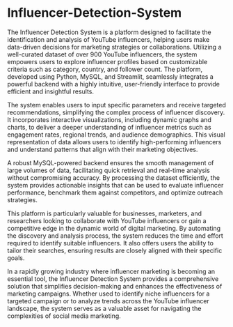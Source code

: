 # Influencer-Detection-System
The Influencer Detection System is a platform designed to facilitate the identification and analysis of YouTube influencers, helping users make data-driven decisions for marketing strategies or collaborations. Utilizing a well-curated dataset of over 900 YouTube influencers, the system empowers users to explore influencer profiles based on customizable criteria such as category, country, and follower count. The platform, developed using Python, MySQL, and Streamlit, seamlessly integrates a powerful backend with a highly intuitive, user-friendly interface to provide efficient and insightful results.

The system enables users to input specific parameters and receive targeted recommendations, simplifying the complex process of influencer discovery. It incorporates interactive visualizations, including dynamic graphs and charts, to deliver a deeper understanding of influencer metrics such as engagement rates, regional trends, and audience demographics. This visual representation of data allows users to identify high-performing influencers and understand patterns that align with their marketing objectives.

A robust MySQL-powered backend ensures the smooth management of large volumes of data, facilitating quick retrieval and real-time analysis without compromising accuracy. By processing the dataset efficiently, the system provides actionable insights that can be used to evaluate influencer performance, benchmark them against competitors, and optimize outreach strategies.

This platform is particularly valuable for businesses, marketers, and researchers looking to collaborate with YouTube influencers or gain a competitive edge in the dynamic world of digital marketing. By automating the discovery and analysis process, the system reduces the time and effort required to identify suitable influencers. It also offers users the ability to tailor their searches, ensuring results are closely aligned with their specific goals.

In a rapidly growing industry where influencer marketing is becoming an essential tool, the Influencer Detection System provides a comprehensive solution that simplifies decision-making and enhances the effectiveness of marketing campaigns. Whether used to identify niche influencers for a targeted campaign or to analyze trends across the YouTube influencer landscape, the system serves as a valuable asset for navigating the complexities of social media marketing.
